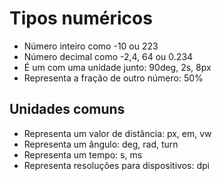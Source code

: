 # Tipos numéricos

* <integer>         Número inteiro como -10 ou 223
* <number>          Número decimal como -2,4, 64 ou 0.234
* <dimencion>       É um <number> com uma unidade junto: 90deg, 2s, 8px
* <porcentagem>     Representa a fração de outro número: 50%


## Unidades comuns

* <length>          Representa um valor de distância: px, em, vw
* <angle>           Representa um ângulo: deg, rad, turn
* <time>            Representa um tempo: s, ms
* <resolution>      Representa resoluções para dispositivos: dpi